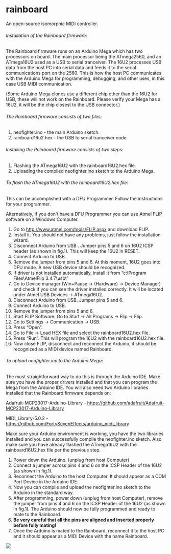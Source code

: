 # rainboard

An open-source isomorphic MIDI controller.

###### Installation of the Rainboard fIrmware:

The Rainboard firmware runs on an Arduino Mega which has two processors on board. The main processor being the ATmega2560, and an ATmega16U2 used as a USB to serial tranceiver. The 16U2 processes USB data from the host PC into serial data and feeds it to the serial communications port on the 2560. This is how the host PC communicates with the Arduino Mega for programming, debugging, and other uses, in this case USB MIDI communication.

(Some Arduino Mega clones use a different chip other than the 16U2 for USB, these will not work on the Rainboard. Please verify your Mega has a 16U2, it will be the chip closest to the USB connector.)



###### The Rainboard firmware consists of two files:

1. neofighter.ino   - the main Arduino sketch.
2. rainboard16u2.hex   - the USB to serial tranceiver code.



###### Installing the Rainboard firmware consists of two steps:

1. Flashing the ATmega16U2 with the rainboard16U2.hex file.
2. Uploading the compiled neofighter.ino sketch to the Arduino Mega.



###### To flash the ATmega16U2 with the rainboard16U2.hex file:

This can be accomplished with a DFU Programmer. Follow the instructions for your programmer.

Alternatively, if you don't have a DFU Programmer you can use Atmel FLIP software on a Windows Computer.

1. Go to http://www.atmel.com/tools/FLIP.aspx and download FLIP.
2. Install it. You should not have any problems, just follow the installation wizard.
3. Disconnect Arduino from USB . Jumper pins 5 and 6 on 16U2 ICSP header (as shown in fig.1). This will keep the 16U2 in RESET.
4. Connect Arduino to USB.
5. Remove the jumper from pins 5 and 6. At this moment, 16U2 goes into DFU mode. A new USB device should be recognized.
6. If driver is not installed automatically, install it from “c:\Program Files\AtmelFlip 3.4.7\usb\”
7. Go to Device manager (Win+Pause -> (Hardware) -> Device Manager) and check if you can see the driver installed correctly. It will be located under Atmel USB Devices -> ATmega16U2.
8. Disconnect Arduino from USB. Jumper pins 5 and 6.
9. Connect Arduino to USB.
10. Remove the jumper from pins 5 and 6.
11. Start FLIP Software: Go to Start -> All Programs -> Flip -> Flip.
12. Go to Settings -> Communication -> USB.
13. Press “Open”.
14. Go to File -> Load HEX file and select the rainboard16U2.hex file.
15. Press “Run”. This will program the 16U2 with the rainboard16U2.hex file.
16. Now close FLIP, disconnect and reconnect the Arduino, it should be recognized as a MIDI  device named Rainboard.



###### To upload neofighter.ino to the Arduino Mega:

The most straightforward way to do this is through the Arduino IDE. Make sure you have the proper drivers installed and that you can program the Mega from the Arduino IDE. You will also need two Arduino libraries installed that the Rainboard firmware depends on:

Adafruit-MCP23017-Arduino-Library - https://github.com/adafruit/Adafruit-MCP23017-Arduino-Library

MIDI_Library-5.0.2 -  https://github.com/FortySevenEffects/arduino_midi_library

Make sure your Arduino environment is working, you have the two libraries installed and you can successfully compile the neofighter.ino sketch.  Also make sure you have already flashed the ATmega16U2 with the rainboard16U2.hex file per the previous step.

1. Power down the Arduino. (unplug from host Computer)
2. Connect a jumper across pins 4 and 6 on the ICSP Header of the 16U2 (as shown in fig.1).
3. Reconnect the Arduino to the host Computer. It should appear as a COM Port Device in the Arduino IDE.
4. Now you can compile and upload the neofighter.ino sketch to the Arduino in the standard way.
5. After programming, power down (unplug from host Computer), remove the jumper from pins 4 and 6 on the   ICSP Header of the 16U2 (as shown in fig.1). The Arduino should now be fully programmed and ready to mate to the Rainboard. 
6. **Be very careful that all the pins are aligned and inserted properly before fully mating!**
7. Once the Arduino is mated to the Rainboard, reconnect it to the host PC and it should appear as a MIDI Device with the name Rainboard.

![](C:\Users\Mortimer\rainboard\Mega-Jumpers.png)

